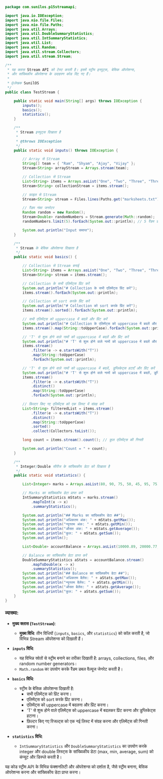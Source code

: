 
```java
package com.sunilos.p15streamapi;

import java.io.IOException;
import java.nio.file.Files;
import java.nio.file.Paths;
import java.util.Arrays;
import java.util.DoubleSummaryStatistics;
import java.util.IntSummaryStatistics;
import java.util.List;
import java.util.Random;
import java.util.stream.Collectors;
import java.util.stream.Stream;

/**
 * यह क्लास Stream API को टेस्ट करती है। इसमें स्ट्रीम इनपुट्स, बेसिक ऑपरेशन्स, 
 * और सांख्यिकीय ऑपरेशन्स के उदाहरण कोड दिए गए हैं।
 * 
 * @लेखक SunilOS
 */
public class TestStream {

    public static void main(String[] args) throws IOException {
        inputs();
        basics();
        statistics();
    }

    /**
     * Stream इनपुट्स दिखाता है
     * 
     * @throws IOException
     */
    public static void inputs() throws IOException {

        // Array से Stream
        String[] team = { "Ram", "Shyam", "Ajay", "Vijay" };
        Stream<String> arrayStream = Arrays.stream(team);

        // Collection से Stream
        List<String> items = Arrays.asList("One", "Two", "Three", "Three", "Four");
        Stream<String> collectionStream = items.stream();

        // फ़ाइल से Stream
        Stream<String> stream = Files.lines(Paths.get("marksheets.txt"));

        // रैंडम नंबर जनरेटर
        Random random = new Random();
        Stream<Double> randomNumbers = Stream.generate(Math::random);
        randomNumbers.limit(5).forEach(System.out::println); // 5 रैंडम डबल प्रिंट करें

        System.out.println("Input समाप्त");
    }

    /**
     * Stream के बेसिक ऑपरेशन्स दिखाता है
     */
    public static void basics() {

        // Collection से Stream बनाई
        List<String> items = Arrays.asList("One", "Two", "Three", "Three", "Four");
        Stream<String> stream = items.stream();

        // Collection के सभी एलिमेंट्स प्रिंट करें
        System.out.println("# Collection के सभी एलिमेंट्स प्रिंट करें");
        items.stream().forEach(System.out::println);

        // Collection को sort करके प्रिंट करें
        System.out.println("# Collection को sort करके प्रिंट करें");
        items.stream().sorted().forEach(System.out::println);

        // सभी एलिमेंट्स को uppercase में बदलें और प्रिंट करें
        System.out.println("# Collection के एलिमेंट्स को uppercase में बदलें और प्रिंट करें");
        items.stream().map(String::toUpperCase).forEach(System.out::println);

        // 'T' से शुरू होने वाले नामों को uppercase में बदलें और प्रिंट करें
        System.out.println("# 'T' से शुरू होने वाले नामों को uppercase में बदलें और प्रिंट करें");
        items.stream()
            .filter(e -> e.startsWith("T"))
            .map(String::toUpperCase)
            .forEach(System.out::println);

        // 'T' से शुरू होने वाले नामों को uppercase में बदलें, डुप्लिकेट्स हटाएँ और प्रिंट करें
        System.out.println("# 'T' से शुरू होने वाले नामों को uppercase में बदलें, डुप्लिकेट्स हटाएँ और प्रिंट करें");
        items.stream()
            .filter(e -> e.startsWith("T"))
            .distinct()
            .map(String::toUpperCase)
            .forEach(System.out::println);

        // फ़िल्टर किए गए एलिमेंट्स को एक लिस्ट में संग्रह करें
        List<String> filteredList = items.stream()
            .filter(e -> e.startsWith("T"))
            .distinct()
            .map(String::toUpperCase)
            .sorted()
            .collect(Collectors.toList());

        long count = items.stream().count(); // कुल एलिमेंट्स की गिनती

        System.out.println("Count = " + count);
    }

    /**
     * Integer/Double सीरीज के सांख्यिकीय डेटा को दिखाता है
     */
    public static void statistics() {

        List<Integer> marks = Arrays.asList(80, 90, 75, 50, 45, 95, 75);

        // Marks का सांख्यिकीय डेटा प्राप्त करें
        IntSummaryStatistics mStats = marks.stream()
            .mapToInt(x -> x)
            .summaryStatistics();

        System.out.println("## Marks का सांख्यिकीय डेटा ##");
        System.out.println("अधिकतम अंक: " + mStats.getMax());
        System.out.println("न्यूनतम अंक: " + mStats.getMin());
        System.out.println("औसत अंक: " + mStats.getAverage());
        System.out.println("कुल: " + mStats.getSum());
        System.out.println();

        List<Double> accountBalance = Arrays.asList(10000.89, 20000.77, 5000.66, 5500.55, 7000.88, 30000.99, 50000.00);

        // Balance का सांख्यिकीय डेटा प्राप्त करें
        DoubleSummaryStatistics aStats = accountBalance.stream()
            .mapToDouble(x -> x)
            .summaryStatistics();
        System.out.println("## Balance का सांख्यिकीय डेटा ##");
        System.out.println("अधिकतम बैलेंस: " + aStats.getMax());
        System.out.println("न्यूनतम बैलेंस: " + aStats.getMin());
        System.out.println("औसत बैलेंस: " + aStats.getAverage());
        System.out.println("कुल: " + aStats.getSum());
    }
}
```

### व्याख्या:

- **मुख्य क्लास (`TestStream`)**:
  - **मुख्य विधि**: तीन विधियों (`inputs`, `basics`, और `statistics`) को कॉल करती है, जो विभिन्न Stream ऑपरेशन्स को दिखाती हैं।

- **`inputs` विधि**:
  - यह विभिन्न स्रोतों से स्ट्रीम बनाने का तरीका दिखाती है: arrays, collections, files, और random number generators।
  - `Math.random` का उपयोग करके रैंडम डबल वैल्यूज जेनरेट करती है।

- **`basics` विधि**:
  - स्ट्रीम के बेसिक ऑपरेशन्स दिखाती है:
    - सभी एलिमेंट्स को प्रिंट करना।
    - एलिमेंट्स को sort करके प्रिंट करना।
    - एलिमेंट्स को uppercase में बदलना और प्रिंट करना।
    - 'T' से शुरू होने वाले एलिमेंट्स को uppercase में बदलकर प्रिंट करना और डुप्लिकेट्स हटाना।
    - फ़िल्टर किए गए रिजल्ट्स को एक नई लिस्ट में संग्रह करना और एलिमेंट्स की गिनती करना।

- **`statistics` विधि**:
  - `IntSummaryStatistics` और `DoubleSummaryStatistics` का उपयोग करके integer और double लिस्ट्स के सांख्यिकीय डेटा (max, min, average, sum) को कंप्यूट और डिस्प्ले करती है।

यह कोड स्ट्रीम API के विभिन्न फंक्शनलिटी और ऑपरेशन्स को दर्शाता है, जैसे स्ट्रीम बनाना, बेसिक ऑपरेशन्स करना और सांख्यिकीय डेटा प्राप्त करना।
